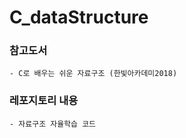 C_dataStructure
==========
### 참고도서 
    - C로 배우는 쉬운 자료구조 (한빛아카데미2018)

### 레포지토리 내용
    - 자료구조 자율학습 코드